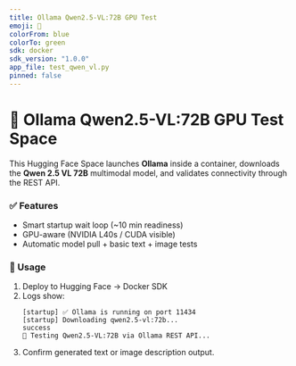 ```yaml
---
title: Ollama Qwen2.5-VL:72B GPU Test
emoji: 🧠
colorFrom: blue
colorTo: green
sdk: docker
sdk_version: "1.0.0"
app_file: test_qwen_vl.py
pinned: false
---
```


# 🧠 Ollama Qwen2.5-VL:72B GPU Test Space

This Hugging Face Space launches **Ollama** inside a container, downloads the **Qwen 2.5 VL 72B** multimodal model, and validates connectivity through the REST API.

### ✅ Features
- Smart startup wait loop (~10 min readiness)
- GPU-aware (NVIDIA L40s / CUDA visible)
- Automatic model pull + basic text + image tests

### 🧩 Usage
1. Deploy to Hugging Face → Docker SDK  
2. Logs show:
   ```
   [startup] ✅ Ollama is running on port 11434
   [startup] Downloading qwen2.5-vl:72b...
   success
   🧠 Testing Qwen2.5-VL:72B via Ollama REST API...
   ```
3. Confirm generated text or image description output.
